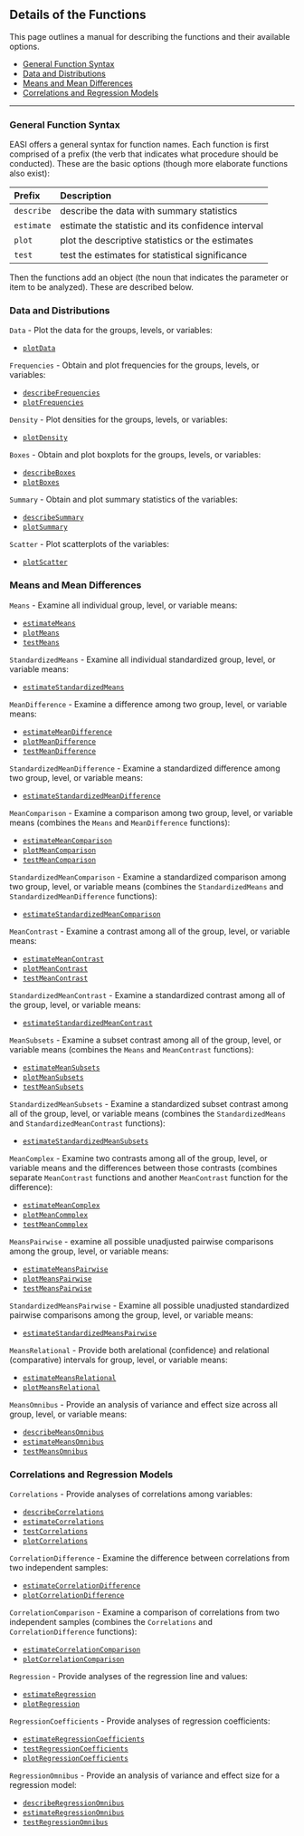 ## Details of the Functions

This page outlines a manual for describing the functions and their available options.

- [General Function Syntax](#general-function-syntax)
- [Data and Distributions](#data-and-distributions)
- [Means and Mean Differences](#means-and-mean-differences)
- [Correlations and Regression Models](#correlations-and-regression-models)

---

### General Function Syntax

EASI offers a general syntax for function names. Each function is first comprised of a prefix (the verb that indicates what procedure should be conducted). These are the basic options (though more elaborate functions also exist):

Prefix | Description
:-- | :--
`describe` | describe the data with summary statistics
`estimate` | estimate the statistic and its confidence interval
`plot` | plot the descriptive statistics or the estimates
`test` | test the estimates for statistical significance

Then the functions add an object (the noun that indicates the parameter or item to be analyzed). These are described below.

### Data and Distributions

`Data` - Plot the data for the groups, levels, or variables:

- [`plotData`](./plotData.md)

`Frequencies` - Obtain and plot frequencies for the groups, levels, or variables:

- [`describeFrequencies`](./describeFrequencies.md)
- [`plotFrequencies`](./plotFrequencies.md)

`Density` - Plot densities for the groups, levels, or variables:

- [`plotDensity`](./plotDensity.md)

`Boxes` - Obtain and plot boxplots for the groups, levels, or variables:

- [`describeBoxes`](./describeBoxes.md)
- [`plotBoxes`](./plotBoxes.md)

`Summary` - Obtain and plot summary statistics of the variables:

- [`describeSummary`](./describeSummary.md)
- [`plotSummary`](./plotSummary.md)

`Scatter` - Plot scatterplots of the variables:

- [`plotScatter`](./plotScatter.md)

### Means and Mean Differences

`Means` - Examine all individual group, level, or variable means:

- [`estimateMeans`](./estimateMeans.md)
- [`plotMeans`](./plotMeans.md)
- [`testMeans`](./testMeans.md)

`StandardizedMeans` - Examine all individual standardized group, level, or variable means:

- [`estimateStandardizedMeans`](./estimateStandardizedMeans.md)

`MeanDifference` - Examine a difference among two group, level, or variable means:

- [`estimateMeanDifference`](./estimateMeanDifference.md)
- [`plotMeanDifference`](./plotMeanDifference.md)
- [`testMeanDifference`](./testMeanDifference.md)

`StandardizedMeanDifference` - Examine a standardized difference among two group, level, or variable means:

- [`estimateStandardizedMeanDifference`](./estimateStandardizedMeanDifference.md)

`MeanComparison` - Examine a comparison among two group, level, or variable means (combines the `Means` and `MeanDifference` functions):

- [`estimateMeanComparison`](./estimateMeanComparison.md)
- [`plotMeanComparison`](./plotMeanComparison.md)
- [`testMeanComparison`](./testMeanComparison.md)

`StandardizedMeanComparison` - Examine a standardized comparison among two group, level, or variable means (combines the `StandardizedMeans` and `StandardizedMeanDifference` functions):

- [`estimateStandardizedMeanComparison`](./estimateStandardizedMeanComparison.md)

`MeanContrast` - Examine a contrast among all of the group, level, or variable means:

- [`estimateMeanContrast`](./estimateMeanContrast.md)
- [`plotMeanContrast`](./plotMeanContrast.md)
- [`testMeanContrast`](./testMeanContrast.md)

`StandardizedMeanContrast` - Examine a standardized contrast among all of the group, level, or variable means:

- [`estimateStandardizedMeanContrast`](./estimateStandardizedMeanContrast.md) 

`MeanSubsets` - Examine a subset contrast among all of the group, level, or variable means (combines the `Means` and `MeanContrast` functions):

- [`estimateMeanSubsets`](./estimateMeanSubsets.md)
- [`plotMeanSubsets`](./plotMeanSubsets.md)
- [`testMeanSubsets`](./testMeanSubsets.md)

`StandardizedMeanSubsets` - Examine a standardized subset contrast among all of the group, level, or variable means (combines the `StandardizedMeans` and `StandardizedMeanContrast` functions):

- [`estimateStandardizedMeanSubsets`](./estimateStandardizedMeanSubsets.md)

`MeanComplex` - Examine two contrasts among all of the group, level, or variable means and the differences between those contrasts (combines separate `MeanContrast` functions and another `MeanContrast` function for the difference):

- [`estimateMeanComplex`](./estimateMeanComplex.md)
- [`plotMeanCommplex`](./plotMeanComplex.md)
- [`testMeanCommplex`](./testMeanComplex.md)

`MeansPairwise` - examine all possible unadjusted pairwise comparisons among the group, level, or variable means:

- [`estimateMeansPairwise`](./estimateMeansPairwise.md)
- [`plotMeansPairwise`](./plotMeansPairwise.md)
- [`testMeansPairwise`](./testMeansPairwise.md)

`StandardizedMeansPairwise` - Examine all possible unadjusted standardized pairwise comparisons among the group, level, or variable means:

- [`estimateStandardizedMeansPairwise`](./estimateStandardizedMeansPairwise.md)

`MeansRelational` - Provide both arelational (confidence) and relational (comparative) intervals for group, level, or variable means:

- [`estimateMeansRelational`](./estimateMeansRelational.md)
- [`plotMeansRelational`](./plotMeansRelational.md)

`MeansOmnibus` - Provide an analysis of variance and effect size across all group, level, or variable means:

- [`describeMeansOmnibus`](./describeMeansOmnibus.md)
- [`estimateMeansOmnibus`](./estimateMeansOmnibus.md)
- [`testMeansOmnibus`](./testMeansOmnibus.md)

### Correlations and Regression Models

`Correlations` - Provide analyses of correlations among variables:

- [`describeCorrelations`](./describeCorrelations.md)
- [`estimateCorrelations`](./estimateCorrelations.md)
- [`testCorrelations`](./testCorrelations.md)
- [`plotCorrelations`](./plotCorrelations.md)

`CorrelationDifference` - Examine the difference between correlations from two independent samples:

- [`estimateCorrelationDifference`](./estimateCorrelationDifference.md)
- [`plotCorrelationDifference`](./plotCorrelationDifference.md)

`CorrelationComparison` - Examine a comparison of correlations from two independent samples (combines the `Correlations` and `CorrelationDifference` functions):

- [`estimateCorrelationComparison`](./estimateCorrelationComparison.md)
- [`plotCorrelationComparison`](./plotCorrelationComparison.md)

`Regression` - Provide analyses of the regression line and values:

- [`estimateRegression`](./estimateRegression.md)
- [`plotRegression`](./plotRegression.md)

`RegressionCoefficients` - Provide analyses of regression coefficients:

- [`estimateRegressionCoefficients`](./estimateRegressionCoefficients.md)
- [`testRegressionCoefficients`](./testRegressionCoefficients.md)
- [`plotRegressionCoefficients`](./plotRegressionCoefficients.md)

`RegressionOmnibus` - Provide an analysis of variance and effect size for a regression model:

- [`describeRegressionOmnibus`](./describeRegressionOmnibus.md)
- [`estimateRegressionOmnibus`](./estimateRegressionOmnibus.md)
- [`testRegressionOmnibus`](./testRegressionOmnibus.md)
